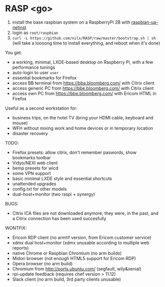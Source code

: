 # RASP \<go>

1. install the base raspbian system on a RaspberryPi 2B with [raspbian-ua-netinst](https://github.com/debian-pi/raspbian-ua-netinst)
2. login as `root/raspbian`
3. `curl -L https://github.com/nilx/RASP/raw/master/bootstrap.sh | sh`
   (will take a loooong time to install everything, and reboot when it's done)

You get:
* a working, minimal, LXDE-based desktop on Raspberry Pi,
  with a few performance tunings
* auto-login to user `user`
* essential bookmarks for Firefox
* access BB terminal from <https://bba.bloomberg.com/> with Citrix client
* access generic PC from <https://bbe.bloomberg.com/> with Citrix client
* access own PC from <https://bbe.bloomberg.com/> with Ericom HTML in Firefox

Useful as a second workstation for:
* business trips, on the hotel TV
  (bring your HDMI cable, keyboard and mouse)
* WFH without mixing work and home devices or in temporary location
* disaster recovery

TODO:
* Firefox presets: allow citrix, don't remember paswords,
  show bookmarks toolbar
* Vidyo/NEXI web client
* bemp presets for wicd
* some VPN support
* basic minimal LXDE style and essential shortcuts
* unattended upgrades
* config.txt for other models
* dual-host+monitor (two raspi + synergy)

BUGS:
* Citrix ICA files are not downloaded anymore; they were, in the past,
  and a Citrix connection has been used succesfully

WONTFIX:
* Ericom RDP client (no armhf version, from Ericom customer service)
* xdmx dual host+monitor (xdmx unusable according to multiple web reports)
* native Chrome or Raspbian Chromium (no arm builds)
* Midori browser (not enough HTML5 support for Ericom RDP)
* Opera browser (no arm build)
* Chromium from <http://ports.ubuntu.com/> (segfault, wily&xenial)
* rpi-update feedback (requires chef version > 11.12)
* Slack client (no arm build, 3rd party clients unusable)
